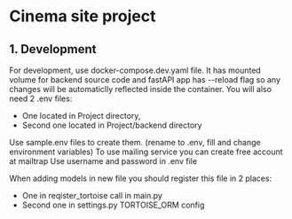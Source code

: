 # Cinema site project

## 1. Development

For development, use docker-compose.dev.yaml file. It has mounted volume for backend source code and fastAPI app has --reload flag so any changes will be automaticlly reflected inside the container.
You will also need 2 .env files:
- One located in Project directory,
- Second one located in Project/backend directory

Use sample.env files to create them. (rename to .env, fill and change environment variables)
To use mailing service you can create free account at mailtrap
Use username and password in .env file

When adding models in new file you should register this file in 2 places:
- One in reqister_tortoise call in main.py
- Second one in settings.py TORTOISE_ORM config
